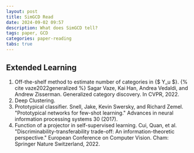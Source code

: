 ```yaml
---
layout: post
title: SimGCD Read
date: 2024-09-02 09:57
description: What does SimGCD tell?
tags: paper, GCD
categories: paper-reading
tabs: true
---
```


## Extended Learning
1. Off-the-shelf method to estimate number of categories in {$ Y_u $}. {% cite vaze2022generalized %} Sagar Vaze, Kai Han, Andrea Vedaldi, and Andrew Zisserman. Generalized category discovery. In CVPR, 2022.
2. Deep Clustering. 
3. Prototypical classifier. Snell, Jake, Kevin Swersky, and Richard Zemel. "Prototypical networks for few-shot learning." Advances in neural information processing systems 30 (2017).
4. Function of a projector in self-supervised learning. Cui, Quan, et al. "Discriminability-transferability trade-off: An information-theoretic perspective." European Conference on Computer Vision. Cham: Springer Nature Switzerland, 2022.